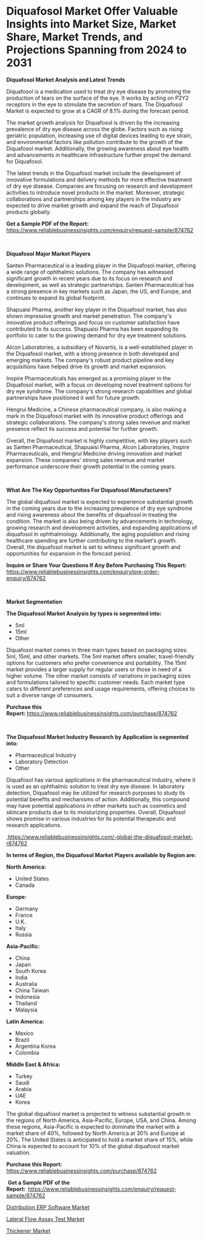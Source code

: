 <p><h1>Diquafosol Market Offer Valuable Insights into Market Size, Market Share, Market Trends, and Projections Spanning from 2024 to 2031</h1></p><p><strong>Diquafosol Market Analysis and Latest Trends</strong></p>
<p><p>Diquafosol is a medication used to treat dry eye disease by promoting the production of tears on the surface of the eye. It works by acting on P2Y2 receptors in the eye to stimulate the secretion of tears. The Diquafosol Market is expected to grow at a CAGR of 8.1% during the forecast period.</p><p>The market growth analysis for Diquafosol is driven by the increasing prevalence of dry eye disease across the globe. Factors such as rising geriatric population, increasing use of digital devices leading to eye strain, and environmental factors like pollution contribute to the growth of the Diquafosol market. Additionally, the growing awareness about eye health and advancements in healthcare infrastructure further propel the demand for Diquafosol.</p><p>The latest trends in the Diquafosol market include the development of innovative formulations and delivery methods for more effective treatment of dry eye disease. Companies are focusing on research and development activities to introduce novel products in the market. Moreover, strategic collaborations and partnerships among key players in the industry are expected to drive market growth and expand the reach of Diquafosol products globally.</p></p>
<p><strong>Get a Sample PDF of the Report:&nbsp;</strong> <a href="https://www.reliablebusinessinsights.com/enquiry/request-sample/874762">https://www.reliablebusinessinsights.com/enquiry/request-sample/874762</a></p>
<p>&nbsp;</p>
<p><strong>Diquafosol Major Market Players</strong></p>
<p><p>Santen Pharmaceutical is a leading player in the Diquafosol market, offering a wide range of ophthalmic solutions. The company has witnessed significant growth in recent years due to its focus on research and development, as well as strategic partnerships. Santen Pharmaceutical has a strong presence in key markets such as Japan, the US, and Europe, and continues to expand its global footprint.</p><p>Shapuaisi Pharma, another key player in the Diquafosol market, has also shown impressive growth and market penetration. The company's innovative product offerings and focus on customer satisfaction have contributed to its success. Shapuaisi Pharma has been expanding its portfolio to cater to the growing demand for dry eye treatment solutions.</p><p>Alcon Laboratories, a subsidiary of Novartis, is a well-established player in the Diquafosol market, with a strong presence in both developed and emerging markets. The company's robust product pipeline and key acquisitions have helped drive its growth and market expansion.</p><p>Inspire Pharmaceuticals has emerged as a promising player in the Diquafosol market, with a focus on developing novel treatment options for dry eye syndrome. The company's strong research capabilities and global partnerships have positioned it well for future growth.</p><p>Hengrui Medicine, a Chinese pharmaceutical company, is also making a mark in the Diquafosol market with its innovative product offerings and strategic collaborations. The company's strong sales revenue and market presence reflect its success and potential for further growth.</p><p>Overall, the Diquafosol market is highly competitive, with key players such as Santen Pharmaceutical, Shapuaisi Pharma, Alcon Laboratories, Inspire Pharmaceuticals, and Hengrui Medicine driving innovation and market expansion. These companies' strong sales revenue and market performance underscore their growth potential in the coming years.</p></p>
<p>&nbsp;</p>
<p><strong>What Are The Key Opportunities For Diquafosol Manufacturers?</strong></p>
<p><p>The global diquafosol market is expected to experience substantial growth in the coming years due to the increasing prevalence of dry eye syndrome and rising awareness about the benefits of diquafosol in treating the condition. The market is also being driven by advancements in technology, growing research and development activities, and expanding applications of diquafosol in ophthalmology. Additionally, the aging population and rising healthcare spending are further contributing to the market's growth. Overall, the diquafosol market is set to witness significant growth and opportunities for expansion in the forecast period.</p></p>
<p><strong>Inquire or Share Your Questions If Any Before Purchasing This Report:</strong> <a href="https://www.reliablebusinessinsights.com/enquiry/pre-order-enquiry/874762">https://www.reliablebusinessinsights.com/enquiry/pre-order-enquiry/874762</a></p>
<p>&nbsp;</p>
<p><strong>Market Segmentation</strong></p>
<p><strong>The Diquafosol Market Analysis by types is segmented into:</strong></p>
<p><ul><li>5ml</li><li>15ml</li><li>Other</li></ul></p>
<p><p>Diquafosol market comes in three main types based on packaging sizes: 5ml, 15ml, and other markets. The 5ml market offers smaller, travel-friendly options for customers who prefer convenience and portability. The 15ml market provides a larger supply for regular users or those in need of a higher volume. The other market consists of variations in packaging sizes and formulations tailored to specific customer needs. Each market type caters to different preferences and usage requirements, offering choices to suit a diverse range of consumers.</p></p>
<p><strong>Purchase this Report:&nbsp;</strong><a href="https://www.reliablebusinessinsights.com/purchase/874762">https://www.reliablebusinessinsights.com/purchase/874762</a></p>
<p>&nbsp;</p>
<p><strong>The Diquafosol Market Industry Research by Application is segmented into:</strong></p>
<p><ul><li>Pharmaceutical Industry</li><li>Laboratory Detection</li><li>Other</li></ul></p>
<p><p>Diquafosol has various applications in the pharmaceutical industry, where it is used as an ophthalmic solution to treat dry eye disease. In laboratory detection, Diquafosol may be utilized for research purposes to study its potential benefits and mechanisms of action. Additionally, this compound may have potential applications in other markets such as cosmetics and skincare products due to its moisturizing properties. Overall, Diquafosol shows promise in various industries for its potential therapeutic and research applications.</p></p>
<p><a href="https://www.reliablebusinessinsights.com/-global-the-diquafosol-market-r874762">&nbsp;https://www.reliablebusinessinsights.com/-global-the-diquafosol-market-r874762</a></p>
<p><strong>In terms of Region, the Diquafosol Market Players available by Region are:</strong></p>
<p>
    <p> <strong> North America: </strong>
        <ul>
            <li>United States</li>
            <li>Canada</li>
        </ul>
        </p> 
    <p> <strong> Europe: </strong>
        <ul>
            <li>Germany</li>
            <li>France</li>
            <li>U.K.</li>
            <li>Italy</li>
            <li>Russia</li>
        </ul>
        </p> 
    <p> <strong> Asia-Pacific: </strong>
        <ul>
            <li>China</li>
            <li>Japan</li>
            <li>South Korea</li>
            <li>India</li>
            <li>Australia</li>
            <li>China Taiwan</li>
            <li>Indonesia</li>
            <li>Thailand</li>
            <li>Malaysia</li>
        </ul>
        </p> 
    <p> <strong> Latin America: </strong>
        <ul>
            <li>Mexico</li>
            <li>Brazil</li>
            <li>Argentina Korea</li>
            <li>Colombia</li>
        </ul>
        </p> 
    <p> <strong> Middle East & Africa: </strong>
        <ul>
            <li>Turkey</li>
            <li>Saudi</li>
            <li>Arabia</li>
            <li>UAE</li>
            <li>Korea</li>
        </ul>
    </p>
    </p>
<p><p>The global diquafosol market is projected to witness substantial growth in the regions of North America, Asia-Pacific, Europe, USA, and China. Among these regions, Asia-Pacific is expected to dominate the market with a market share of 40%, followed by North America at 30% and Europe at 20%. The United States is anticipated to hold a market share of 15%, while China is expected to account for 10% of the global diquafosol market valuation.</p></p>
<p><strong>Purchase this Report: </strong><a href="https://www.reliablebusinessinsights.com/purchase/874762">https://www.reliablebusinessinsights.com/purchase/874762</a></p>
<p>&nbsp;<strong>Get a Sample PDF of the Report:&nbsp;&nbsp;</strong><a href="https://www.reliablebusinessinsights.com/enquiry/request-sample/874762">https://www.reliablebusinessinsights.com/enquiry/request-sample/874762</a></p>
<p><strong></strong></p>
<p><p><a href="https://github.com/crlaem461/Market-Research-Report-List-1/blob/main/distribution-erp-software-market.md">Distribution ERP Software Market</a></p><p><a href="https://view.publitas.com/reportprime-1/lateral-flow-assay-test-market-outlook-complete-industry-analysis-2024-to-2031/">Lateral Flow Assay Test Market</a></p><p><a href="https://github.com/wnxtvsgd56/Market-Research-Report-List-1/blob/main/thickener-market.md">Thickener Market</a></p></p>